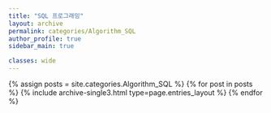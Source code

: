 ```yaml
---
title: "SQL 프로그래밍"
layout: archive
permalink: categories/Algorithm_SQL
author_profile: true
sidebar_main: true

classes: wide
---
```



{% assign posts = site.categories.Algorithm_SQL %}
{% for post in posts %} {% include archive-single3.html type=page.entries_layout %} {% endfor %}